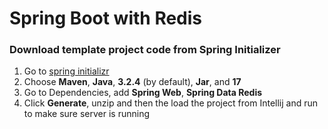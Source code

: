 # Spring Boot with Redis

### Download template project code from Spring Initializer
1. Go to [spring initializr](https://start.spring.io/)
2. Choose **Maven**, **Java**, **3.2.4** (by default), **Jar**, and **17**
3. Go to Dependencies, add **Spring Web**, **Spring Data Redis**
4. Click **Generate**, unzip and then the load the project from Intellij and run to make sure server is running